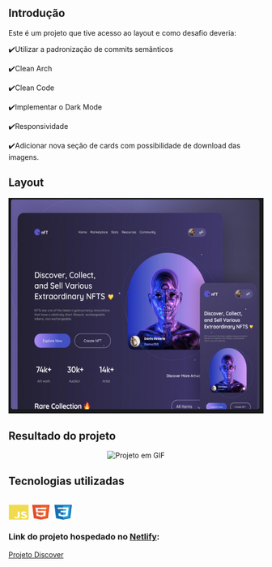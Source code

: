 ## Introdução

Este é um projeto que tive acesso ao layout e como desafio deveria:

✔️Utilizar a padronização de commits semânticos

✔️Clean Arch

✔️Clean Code

✔️Implementar o Dark Mode

✔️Responsividade

✔️Adicionar nova seção de cards com possibilidade de download das imagens.


## Layout

<div align="center" >
  <img src="./github/Projeto Discover - Layout.jpeg" alt="Layout - Projeto Discover" height="425">
</div>

## Resultado do projeto

<div align="center" >
  <img src="./github/projeto-gif.gif" alt="Projeto em GIF" height="425">
</div>

## Tecnologias utilizadas

  <div style="display: inline_block"><br>
    <img align="center" alt="Rafael-Js" height="30" width="40" src="https://raw.githubusercontent.com/devicons/devicon/master/icons/javascript/javascript-plain.svg">
    <img align="center" alt="Rafael-HTML" height="30" width="40" src="https://raw.githubusercontent.com/devicons/devicon/master/icons/html5/html5-original.svg">
    <img align="center" alt="Rafael-CSS" height="30" width="40" src="https://raw.githubusercontent.com/devicons/devicon/master/icons/css3/css3-original.svg">
  </div>


### Link do projeto hospedado no [Netlify](https://www.netlify.com/):

[Projeto Discover](https://desafio-discover.netlify.app/)

